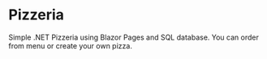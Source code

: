 # Pizzeria
Simple .NET Pizzeria using Blazor Pages and SQL database. You can order from menu or create your own pizza.
